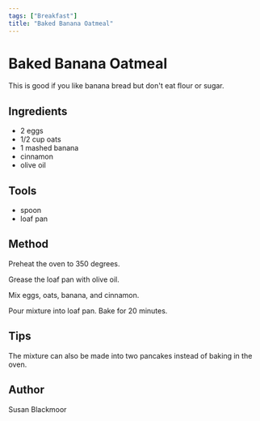 ```yaml
---
tags: ["Breakfast"]
title: "Baked Banana Oatmeal"
---
```


<TagLinks />

# Baked Banana Oatmeal

This is good if you like banana bread but don't eat flour or sugar.

## Ingredients

- 2 eggs
- 1/2 cup oats
- 1 mashed banana
- cinnamon
- olive oil

## Tools

- spoon
- loaf pan

## Method

Preheat the oven to 350 degrees. 

Grease the loaf pan with olive oil. 

Mix eggs, oats, banana, and cinnamon. 

Pour mixture into loaf pan. Bake for 20 minutes.

## Tips

The mixture can also be made into two pancakes instead of baking in the oven.

## Author

Susan Blackmoor
